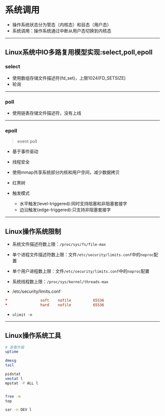 # 系统调用

- 操作系统状态分为管态（内核态）和目态（用户态）
- 系统调用：操作系统通过中断从用户态切换到内核态

---
## Linux系统中IO多路复用模型实现:select,poll,epoll

### select
- 使用数组存储文件描述符(fd_set)，上限1024(FD_SETSIZE)
- 轮询


---
### poll
- 使用链表存储文件描述符，没有上线

---
### epoll
> event poll

- 基于事件驱动
- 线程安全
- 使用mmap共享系统部分内核和用户空间，减少数据拷贝

- 红黑树

- 触发模式
    - 水平触发(level-triggered):同时支持阻塞和非阻塞套接字
    - 边沿触发(edge-triggered):只支持非阻塞套接字


---
## Linux操作系统限制

- 系统文件描述符数上限：`/proc/sys/fs/file-max`
- 单个进程文件描述符数上限：文件`/etc/security/limits.conf`中的`noproc`配置
- 单个用户进程数上限：文件`/etc/security/limits.conf`中的`noproc`配置
- 系统线程数上限：`/proc/sys/kernel/threads-max`




- /etc/security/limits.conf
```conf
*               soft    nofile          65536
*               hard    nofile          65536
```

- `ulimit -n`

---
## Linux操作系统工具

```sh
# 查看负载
uptime

dmesg
tail

pidstat
vmstat l
mpstat -P ALL l


free -m
top

sar -n DEV l




```
